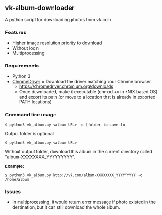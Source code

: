 ## vk-album-downloader


A python script for downloading photos from vk.com

### Features
- Higher image resolution priority to download
- Without login
- Multiprocessing

### Requirements
- Python 3
- [ChromeDriver](https://chromedriver.chromium.org/) = Download the driver matching your Chrome browser
  - https://chromedriver.chromium.org/downloads
  - Once downloaded, make it executable (chmod +x in *NIX based OS) and export its path (or move to a location that is already in exported PATH locations)

### Command line usage
```
$ python3 vk_album.py <album URL> -o [folder to save to] 
```
Output folder is optional.
```
$ python3 vk_album.py <album URL>
```
Without output folder, download this album in the current directory called "album-XXXXXXXX_YYYYYYYYY".

**Example:**
```
$ python3 vk_album.py http://vk.com/album-XXXXXXXX_YYYYYYYYY -o /home/album
```

### Issues
- In multiprocessing, it would return error message if photo existed in the destination, but it can still download the whole album.
